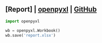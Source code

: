 ## [Report] | [openpyxl](https://openpyxl.readthedocs.io/en/stable/) | [GitHub]()


```python
import openpyxl

wb = openpyxl.Workbook()
wb.save('report.xlsx')
```
